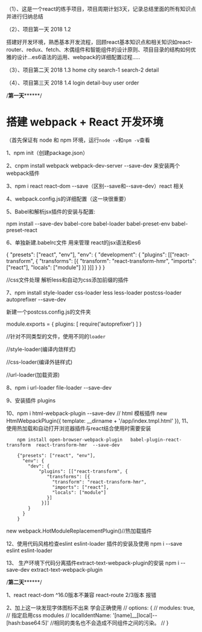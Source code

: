 （1）、这是一个react的练手项目，项目周期计划3天，记录总结里面的所有知识点并进行归纳总结

（2）、项目第一天 2018 1.2 

搭建好开发环境，熟悉基本开发流程，回顾react基本知识点和相关知识如react-router、redux、fetch、木偶组件和智能组件的设计原则、项目目录的结构如何优雅的设计...es6语法的运用、webpack的详细配置过程.....


（3）、项目第二天  2018 1.3 home city search-1 search-2 detail


（4）、项目第三天  2018 1.4 login detail-buy user  order


/************************第一天******************************/

# 搭建 webpack + React 开发环境

（首先保证有 node 和 npm 环境，运行`node -v`和`npm -v`查看

1、npm init（创建package.json）

2、cnpm install webpack webpack-dev-server --save-dev 来安装两个webpack插件

3、npm i react react-dom --save（区别--save和--save-dev）react 相关

4、webpack.config.js的详细配置（这一块很重要）

5、Babel和解析jsx插件的安装与配置:

   npm install --save-dev babel-core babel-loader babel-preset-env babel-preset-react
   
6、单独新建.babelrc文件 用来管理 react的jsx语法和es6

{
  "presets": ["react", "env"],
  "env": {
    "development": {
      "plugins": [["react-transform", {
        "transforms": [{
          "transform": "react-transform-hmr",
          "imports": ["react"],
          "locals": ["module"]
        }]
      }]]
    }
  }
}

//css文件处理 解析less和自动为css添加前缀的插件

7、npm install  style-loader css-loader less less-loader postcss-loader  autoprefixer --save-dev 

新建一个postcss.config.js的文件夹

module.exports = {
    plugins: [
        require('autoprefixer')
    ]
}

//针对不同类型的文件，使用不同的`loader` 

//style-loader(编译内敛样式) 

//css-loader(编译外链样式) 

//url-loader(加载资源)


8、npm i  url-loader file-loader   --save-dev 


9、安装插件 plugins

10、npm i html-webpack-plugin --save-dev
	 // html 模板插件
        new HtmlWebpackPlugin({
            template: __dirname + '/app/index.tmpl.html'
        }),
11、使用热加载和自动打开浏览器插件与react结合使用时需要安装 
        
        npm install open-browser-webpack-plugin   babel-plugin-react-transform  react-transform-hmr  --save-dev

		{"presets": ["react", "env"],
		  "env": {
			"dev": {
				"plugins": [["react-transform", {
				   "transforms": [{
					 "transform": "react-transform-hmr",
					 "imports": ["react"],
					 "locals": ["module"]
				   }]
				 }]]
			}
		  }
		}

  new webpack.HotModuleReplacementPlugin()//热加载插件


12、使用代码风格检查eslint  eslint-loader 插件的安装及使用 npm i --save  eslint  eslint-loader


13、 生产环境下代码分离插件extract-text-webpack-plugin的安装 npm i --save-dev  extract-text-webpack-plugin
  

/************************第二天******************************/

 1、react react-dom ^16.0版本不兼容 react-route 2/3版本 报错

 2、加上这一块发现字体图标不出来 学会正确使用
 // options: {
 //     modules: true, // 指定启用css modules
 //     localIdentName: '[name]__[local]--[hash:base64:5]' //相同的类名也不会造成不同组件之间的污染。
 // }









